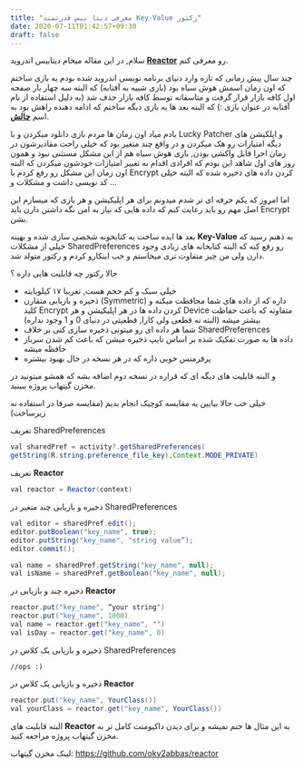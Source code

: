 ```yaml
---
title: "معرفی دیتا بیس قدرتمند Key-Value رکتور"
date: 2020-07-11T01:42:57+09:30
draft: false
---
```


سلام, در این مقاله میخام دیتابیس اندروید **[Reactor](https://github.com/oky2abbas/reactor)** رو معرفی کنم.

چند سال پیش زمانی که تازه وارد دنیای برنامه نویسی اندروید شده بودم یه بازی ساختم که اون زمان اسمش هوش سیاه بود (بازی شبیه به آفتابه) که البته سه چهار بار صفحه اول کافه بازار قرار گرفت و متاسفانه توسط کافه بازار حذف شد (به دلیل استفاده از نام آفتابه در عنوان بازی :) که البته بعد ها یه بازی دیگه ساختم که ادامه دهنده راهش بود به اسم **[چالش](https://cafebazaar.ir/app/com.abbasnaghdi.ihosh)**.


یادم میاد اون زمان ها مردم بازی دانلود میکردن و با Lucky Patcher و اپلکیشن های دیگه امتیازات رو هک میکردن و در واقع چند متغیر بود که خیلی راحت مقادیرشون در زمان اجرا قابل واکشی بودن, بازی هوش سیاه هم از این مشکل مستثنی نبود و همون روز های اول شاهد این بودم که افرادی اقدام به تغییر امتیازات خودشون میکردن که البته اون زمان این مشکل رو رفع کردم با Encrypt کردن داده های ذخیره شده که البته خیلی کد نویسی داشت و مشکلات و …


اما امروز که یکم حرفه ای تر شدم میدونم برای هر اپلیکیشن و هر بازی که میسازم این اصل مهم رو باید رعایت کنم که داده هایی که نیاز به امن نگه داشتن دارن باید Encrypt بشن.


بعد ها ایده ساخت یه کتابخونه شخصی سازی شده و بهینه **Key-Value** به ذهنم رسید که خیلی از مشکلات SharedPreferences رو رفع کنه که البته کتابخانه های زیادی وجود دارن ولی من چیز متفاوت تری میخاستم و خب اینکارو کردم و رکتور متولد شد.


حالا رکتور چه قابلیت هایی داره ؟

- خیلی سبک و کم حجم هست, تغریبا ۱۷ کیلوبایته
- ذخیره و بازیابی متقارن (Symmetric) داره که از داده های شما محافظت میکنه و کلید Encrypt کردن داده ها در هر اپلیکیشن و هر Device متفاوته که باعث حفاظت بیشتر میشه (البته نه قطعی ولی کارا, قطعیتی در دنیای 0 و 1 وجود نداره) 
- شما هر داده ای رو میتونی ذخیره سازی کنی بر خلاف SharedPreferences
- داده ها به صورت تفکیک شده بر اساس تایپ ذخیره میشن که باعث کم شدن سرباز حافظه میشه
- پرفرمنس خوبی داره که در هر نسخه در حال بهبود بیشتره

و البته قابلیت های دیگه ای که قراره در نسخه دوم اضافه بشه که همشو میتونید در مخزن گیتهاب پروژه ببینید.

خیلی خب حالا بیایین یه مقایسه کوچیک انجام بدیم (مقایسه صرفا در استفاده نه زیرساخت)

تغریف SharedPreferences
```java
val sharedPref = activity?.getSharedPreferences(
getString(R.string.preference_file_key),Context.MODE_PRIVATE)
````

تعریف **Reactor**
```java
val reactor = Reactor(context)
```

ذخیره و بازیابی چند متغیر در SharedPreferences
```java
val editor = sharedPref.edit();
editor.putBoolean("key_name", true);
editor.putString("key_name", "string value”);
editor.commit();

val name = sharedPref.getString("key_name", null);
val isName = sharedPref.getBoolean("key_name", null);
```

ذخیره چند و بازیابی در  **Reactor**
```java
reactor.put("key_name", “your string")
reactor.put("key_name", 1000)
val name = reactor.get("key_name", "")
val isDay = reactor.get("key_name", 0)
```

ذخیره و بازیابی یک کلاس در SharedPreferences
```
//ops :)
```

ذخیره و بازیابی یک کلاس در  **Reactor**
```java
reactor.put("key_name", YourClass())
val yourClass = reactor.get("key_name", YourClass())
```

البته قابلیت های  **Reactor** به این مثال ها ختم نمیشه و برای دیدن داکیومنت کامل تر به مخزن گیتهاب پروژه مراجعه کنید.

لینک مخزن گیتهاب: https://github.com/oky2abbas/reactor